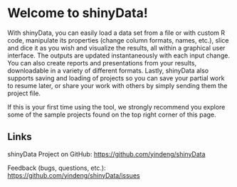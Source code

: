 # Welcome to shinyData!

With shinyData, you can easily load a data set from a file or with custom R code, manipulate its properties (change column formats, names, etc.), slice and dice it as you wish and visualize the results, all within a graphical user interface. The outputs are updated instantaneously with each input change. You can also create reports and presentations from your results, downloadable in a variety of different formats. Lastly, shinyData also supports saving and loading of projects so you can save your partial work to resume later, or share your work with others by simply sending them the project file.

If this is your first time using the tool, we strongly recommend you explore some of the sample projects found on the top right corner of this page.

## Links

shinyData Project on GitHub: https://github.com/yindeng/shinyData

Feedback (bugs, questions, etc.): https://github.com/yindeng/shinyData/issues

